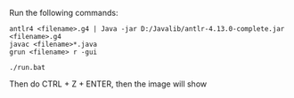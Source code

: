 Run the following commands:

```
antlr4 <filename>.g4 | Java -jar D:/Javalib/antlr-4.13.0-complete.jar <filename>.g4
javac <filename>*.java
grun <filename> r -gui
```
```
./run.bat
```

Then do CTRL + Z + ENTER, then the image will show
